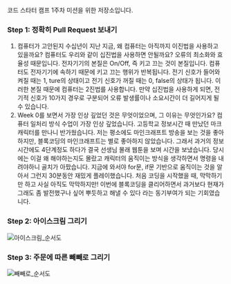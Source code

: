 코드 스타터 캠프 1주차 미션을 위한 저장소입니다.

### Step 1: 정확히 Pull Request 보내기
1. 컴퓨터가 고안된지 수십년이 지난 지금, 왜 컴퓨터는 아직까지 이진법을 사용하고 있을까요? 컴퓨터도 우리와 같이 십진법을 사용하면 안될까요?
오류의 최소화와 효율성 때문입니다. 전자기기의 본질은 On/Off, 즉 키고 끄는 것이 본질입니다. 컴퓨터도 전자기기에 속하기 때문에 키고 끄는 행위가 반복됩니다. 전기 신호가 들어와 켜질 때는 1, ture의 상태이고 전기 신호가 꺼질 때는 0, false의 상태가 됩니다. 이러한 본질 때문에 컴퓨터는 2진법를 사용합니다. 만약 십진법을 사용하게 되면, 전기적 신호가 10가지 경우로 구분되어 오류 발생률이나 소요시간이 더 길어지게 될 수 있습니다. 
2. Week 0를 보면서 가장 인상 깊었던 것은 무엇이었으며, 그 이유는 무엇인가요?
컴퓨터 일처리 방식 수업이 가장 인상 깊었습니다. 고등학교 정보시간 때 만났던 마크캐릭터를 만나니 반가웠습니다. 저는 평소에도 마인크래프트 방송을 보는 것을 좋아하지만, 블록코딩의 마인크래프트는 별로 좋아하지 않았습니다. 그래서 과거의 정보시간에도 4단계정도 하다가 결국 선생님 몰래 웹툰을 보며 시간을 보냈습니다. 당시에는 이걸 왜 해야하는지도 몰랐고 캐릭터의 움직이는 방식을 생각하면서 명령을 내려야하니 골치가 아팠습니다. 지금에 와서야 for문, if문 기반으로 움직이는 것을 알아서 그런지 30분동안 재밌게 플레이했습니다. 처음 코딩을 시작했을 때, 막막하기만 하고 사실 아직도 막막하지만! 이번에 블록코딩을 클리어하면서 과거보다 현재가 그래도 좀 발전했구나 싶어 뿌듯하고 해낼 수 있다 라는 동기부여가 되는 기회였습니다. 

### Step 2: 아이스크림 그리기
![아이스크림_순서도](https://user-images.githubusercontent.com/94514250/163333747-a19af8cd-651b-439d-ae5a-1bfbf5c5f58d.png)

### Step 3: 주문에 따른 빼빼로 그리기
![빼빼로_순서도](https://user-images.githubusercontent.com/94514250/163798464-405f8076-d009-4fbb-8c9d-df5b0500ebfe.png)
